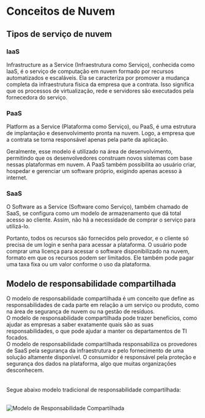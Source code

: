 # Conceitos de Nuvem

## Tipos de serviço de nuvem

### IaaS
Infrastructure as a Service (Infraestrutura como Serviço), conhecida como IaaS, é o serviço de computação em nuvem formado por recursos automatizados e escaláveis. Ela se caracteriza por promover a mudança completa da infraestrutura física da empresa que a contrata. Isso significa que os processos de virtualização, rede e servidores são executados pela fornecedora do serviço.

### PaaS
Platform as a Service (Plataforma como Serviço), ou PaaS, é uma estrutura de implantação e desenvolvimento pronta na nuvem. Logo, a empresa que a contrata se torna responsável apenas pela parte da aplicação.

Geralmente, esse modelo é utilizado na área de desenvolvimento, permitindo que os desenvolvedores construam novos sistemas com base nessas plataformas em nuvem. A PaaS também possibilita ao usuário criar, hospedar e gerenciar um software próprio, exigindo apenas acesso à internet.

### SaaS  
O Software as a Service (Software como Serviço), também chamado de SaaS, se configura como um modelo de armazenamento que dá total acesso ao cliente. Assim, não há a necessidade de comprar o serviço para utilizá-lo.

Portanto, todos os recursos são fornecidos pelo provedor, e o cliente só precisa de um login e senha para acessar a plataforma. O usuário pode comprar uma licença para acessar o software disponibilizado na nuvem, formato em que os recursos podem ser limitados. Ele também pode pagar uma taxa fixa ou um valor conforme o uso da plataforma.

## Modelo de responsabilidade compartilhada
O modelo de responsabilidade compartilhada é um conceito que define as responsabilidades de cada parte em relação a um serviço ou produto, como na área de segurança de nuvem ou na gestão de resíduos.<br/>
O modelo de responsabilidade compartilhada pode trazer benefícios, como ajudar as empresas a saber exatamente quais são as suas responsabilidades, o que pode ajudar a manter os departamentos de TI focados.<br/>
O modelo de responsabilidade compartilhada responsabiliza os provedores de SaaS pela segurança da infraestrutura e pelo fornecimento de uma solução altamente disponível. O consumidor é responsável pela proteção e segurança dos dados na plataforma, algo que muitas organizações desconhecem.<br/><br/><br/>
Segue abaixo modelo tradicional de responsabilidade compartilhada:<br/><br/>

<img src="https://hermes.dio.me/assets/articles/c3081785-d62a-4a0f-881e-6a026e87b775.png" alt="Modelo de Responsabilidade Compartilhada"><br/><br/>
